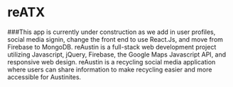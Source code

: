 # reATX
###This app is currently under construction as we add in user profiles, social media signin, change the front end to use React.Js, and move from Firebase to MongoDB.
reAustin is a full-stack web development project utilizing Javascript, jQuery, Firebase, the Google Maps Javascript API, and responsive web design. reAustin is a recycling social media application where users can share information to make recycling easier and more accessible for Austinites. 

